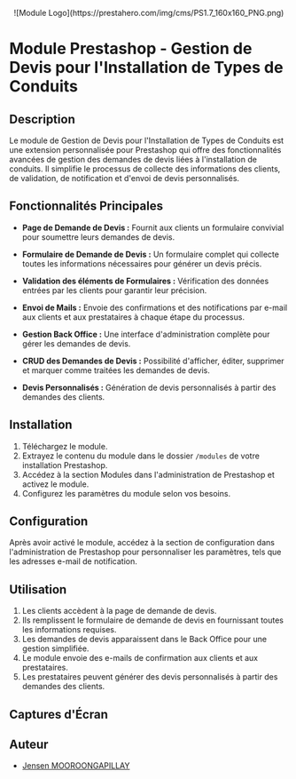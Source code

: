 <p align="center">
![Module Logo](https://prestahero.com/img/cms/PS1.7_160x160_PNG.png)
</p>

# Module Prestashop - Gestion de Devis pour l'Installation de Types de Conduits

## Description

Le module de Gestion de Devis pour l'Installation de Types de Conduits est une extension personnalisée pour Prestashop qui offre des fonctionnalités avancées de gestion des demandes de devis liées à l'installation de conduits. Il simplifie le processus de collecte des informations des clients, de validation, de notification et d'envoi de devis personnalisés.

## Fonctionnalités Principales

- **Page de Demande de Devis :** Fournit aux clients un formulaire convivial pour soumettre leurs demandes de devis.

- **Formulaire de Demande de Devis :** Un formulaire complet qui collecte toutes les informations nécessaires pour générer un devis précis.

- **Validation des éléments de Formulaires :** Vérification des données entrées par les clients pour garantir leur précision.

- **Envoi de Mails :** Envoie des confirmations et des notifications par e-mail aux clients et aux prestataires à chaque étape du processus.

- **Gestion Back Office :** Une interface d'administration complète pour gérer les demandes de devis.

- **CRUD des Demandes de Devis :** Possibilité d'afficher, éditer, supprimer et marquer comme traitées les demandes de devis.

- **Devis Personnalisés :** Génération de devis personnalisés à partir des demandes des clients.

## Installation

1. Téléchargez le module.
2. Extrayez le contenu du module dans le dossier `/modules` de votre installation Prestashop.
3. Accédez à la section Modules dans l'administration de Prestashop et activez le module.
4. Configurez les paramètres du module selon vos besoins.

## Configuration

Après avoir activé le module, accédez à la section de configuration dans l'administration de Prestashop pour personnaliser les paramètres, tels que les adresses e-mail de notification.

## Utilisation

1. Les clients accèdent à la page de demande de devis.
2. Ils remplissent le formulaire de demande de devis en fournissant toutes les informations requises.
3. Les demandes de devis apparaissent dans le Back Office pour une gestion simplifiée.
4. Le module envoie des e-mails de confirmation aux clients et aux prestataires.
5. Les prestataires peuvent générer des devis personnalisés à partir des demandes des clients.

## Captures d'Écran


## Auteur

- [Jensen MOOROONGAPILLAY](https://github.com/JensenMPillay)

